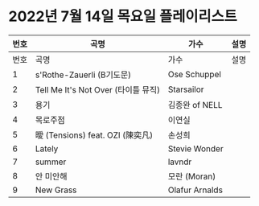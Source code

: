 # 2022년 7월 14일 목요일 플레이리스트

| 번호 | 곡명 | 가수 | 설명 |
|------|------|------|------|
| 번호 | 곡명 | 가수 | 설명 |
| 1 | s'Rothe-Zauerli (B기도문) | Ose Schuppel |  |
| 2 | Tell Me It's Not Over (타이틀 뮤직) | Starsailor |  |
| 3 | 용기 | 김종완 of NELL |  |
| 4 | 목로주점 | 이연실 |  |
| 5 | 曖 (Tensions) feat. OZI (陳奕凡) | 손성희 |  |
| 6 | Lately | Stevie Wonder |  |
| 7 | summer | lavndr |  |
| 8 | 안 미안해 | 모란 (Moran) |  |
| 9 | New Grass | Olafur Arnalds |  |
